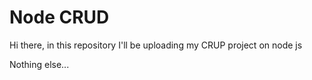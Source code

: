 # Node CRUD
<p>
  Hi there, in this repository I'll be uploading my CRUP project on node js
</p>
<p>Nothing else...</p>